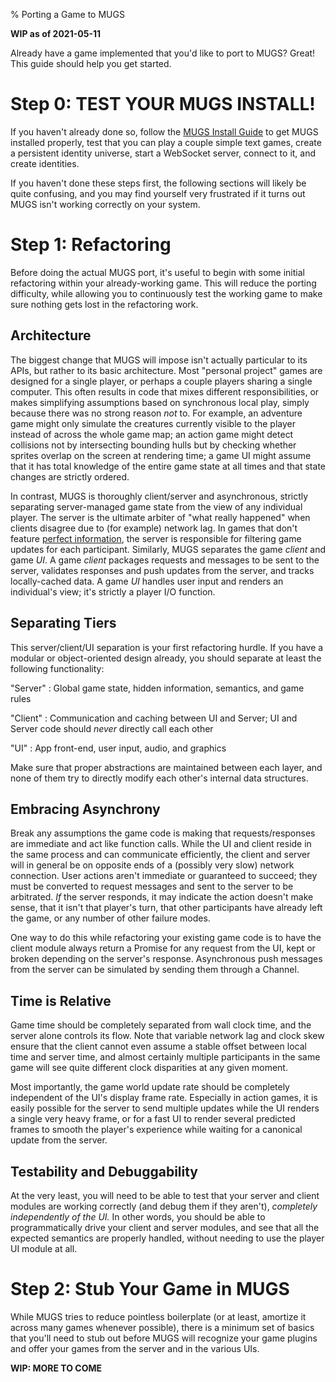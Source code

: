% Porting a Game to MUGS

**WIP as of 2021-05-11**


Already have a game implemented that you'd like to port to MUGS?  Great!  This
guide should help you get started.


# Step 0: TEST YOUR MUGS INSTALL!

If you haven't already done so, follow the [MUGS Install Guide](install-mugs.md)
to get MUGS installed properly, test that you can play a couple simple text
games, create a persistent identity universe, start a WebSocket server, connect
to it, and create identities.

If you haven't done these steps first, the following sections will likely be
quite confusing, and you may find yourself very frustrated if it turns out MUGS
isn't working correctly on your system.


# Step 1: Refactoring

Before doing the actual MUGS port, it's useful to begin with some initial
refactoring within your already-working game.  This will reduce the porting
difficulty, while allowing you to continuously test the working game to make
sure nothing gets lost in the refactoring work.


## Architecture

The biggest change that MUGS will impose isn't actually particular to its APIs,
but rather to its basic architecture.  Most "personal project" games are
designed for a single player, or perhaps a couple players sharing a single
computer.  This often results in code that mixes different responsibilities, or
makes simplifying assumptions based on synchronous local play, simply because
there was no strong reason *not* to.  For example, an adventure game might only
simulate the creatures currently visible to the player instead of across the
whole game map; an action game might detect collisions not by intersecting
bounding hulls but by checking whether sprites overlap on the screen at
rendering time; a game UI might assume that it has total knowledge of the
entire game state at all times and that state changes are strictly ordered.

In contrast, MUGS is thoroughly client/server and asynchronous, strictly
separating server-managed game state from the view of any individual player.
The server is the ultimate arbiter of "what really happened" when clients
disagree due to (for example) network lag.  In games that don't feature
[perfect information](https://en.wikipedia.org/wiki/Perfect_information), the
server is responsible for filtering game updates for each participant.
Similarly, MUGS separates the game *client* and game *UI*.  A game *client*
packages requests and messages to be sent to the server, validates responses
and push updates from the server, and tracks locally-cached data.  A game *UI*
handles user input and renders an individual's view; it's strictly a player I/O
function.


## Separating Tiers

This server/client/UI separation is your first refactoring hurdle.  If you have
a modular or object-oriented design already, you should separate at least the
following functionality:

"Server"
: Global game state, hidden information, semantics, and game rules

"Client"
: Communication and caching between UI and Server; UI and Server code should
  *never* directly call each other

"UI"
: App front-end, user input, audio, and graphics

Make sure that proper abstractions are maintained between each layer, and
none of them try to directly modify each other's internal data structures.


## Embracing Asynchrony

Break any assumptions the game code is making that requests/responses are
immediate and act like function calls.  While the UI and client reside in the
same process and can communicate efficiently, the client and server will in
general be on opposite ends of a (possibly very slow) network connection.  User
actions aren't immediate or guaranteed to succeed; they must be converted to
request messages and sent to the server to be arbitrated.  *If* the server
responds, it may indicate the action doesn't make sense, that it isn't that
player's turn, that other participants have already left the game, or any
number of other failure modes.

One way to do this while refactoring your existing game code is to have the
client module always return a Promise for any request from the UI, kept or
broken depending on the server's response.  Asynchronous push messages from the
server can be simulated by sending them through a Channel.


## Time is Relative

Game time should be completely separated from wall clock time, and the server
alone controls its flow.  Note that variable network lag and clock skew ensure
that the client cannot even assume a stable offset between local time and
server time, and almost certainly multiple participants in the same game will
see quite different clock disparities at any given moment.

Most importantly, the game world update rate should be completely independent
of the UI's display frame rate.  Especially in action games, it is easily
possible for the server to send multiple updates while the UI renders a single
very heavy frame, or for a fast UI to render several predicted frames to smooth
the player's experience while waiting for a canonical update from the server.


## Testability and Debuggability

At the very least, you will need to be able to test that your server and client
modules are working correctly (and debug them if they aren't), *completely
independently of the UI.* In other words, you should be able to
programmatically drive your client and server modules, and see that all the
expected semantics are properly handled, without needing to use the player UI
module at all.


# Step 2: Stub Your Game in MUGS

While MUGS tries to reduce pointless boilerplate (or at least, amortize it
across many games whenever possible), there is a minimum set of basics that
you'll need to stub out before MUGS will recognize your game plugins and offer
your games from the server and in the various UIs.


**WIP: MORE TO COME**
